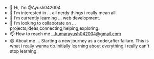 - 👋 Hi, I’m @Ayush042004
- 👀 I’m interested in ... all nerdy things i really mean all.
- 🌱 I’m currently learning ... web development.
- 💞️ I’m looking to collaborate on ... projects,ideas,connecting,helping,exploring.
- 📫 How to reach me ...kumarayush042004@gmail.com
- 😄 About me ... Starting a new journey as a coder,after failure. This is what i really wanna do.Initially learning about everything i really can't stop learning.

<!---
Ayush042004/Ayush042004 is a ✨ special ✨ repository because its `README.md` (this file) appears on your GitHub profile.
You can click the Preview link to take a look at your changes.
--->
